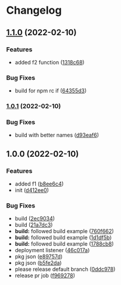 # Changelog

## [1.1.0](https://github.com/jpbnetley/test-deploy/compare/v1.0.1...v1.1.0) (2022-02-10)


### Features

* added f2 function ([1318c68](https://github.com/jpbnetley/test-deploy/commit/1318c68e7a4160acac0b78f3e77243190459c181))


### Bug Fixes

* build for npm rc if ([64355d3](https://github.com/jpbnetley/test-deploy/commit/64355d35f2f2687e2992c0b35b7a2fba03fb4601))

### [1.0.1](https://github.com/jpbnetley/test-deploy/compare/v1.0.0...v1.0.1) (2022-02-10)


### Bug Fixes

* build with better names ([d93eaf6](https://github.com/jpbnetley/test-deploy/commit/d93eaf69289026bae7c0815fe5c3380d22c0a904))

## 1.0.0 (2022-02-10)


### Features

* added f1 ([b8ee6c4](https://github.com/jpbnetley/test-deploy/commit/b8ee6c4703769ba5f5075df29c8d069ea1c3c1ad))
* init ([d412ee0](https://github.com/jpbnetley/test-deploy/commit/d412ee0e6e80a884a88ed099b1dcfe489bb02e16))


### Bug Fixes

* build ([2ec9034](https://github.com/jpbnetley/test-deploy/commit/2ec9034cef5848f60edd310f112e97caea3a8fe5))
* build ([21a7dc3](https://github.com/jpbnetley/test-deploy/commit/21a7dc32a8755abe45f328b2bd8cb2646d614118))
* **build:** followed build example ([760f662](https://github.com/jpbnetley/test-deploy/commit/760f6622d23cb02f6adbd26a9468f4e67514c776))
* **build:** followed build example ([1d1df5b](https://github.com/jpbnetley/test-deploy/commit/1d1df5b8072cd51eac8790b0713cdf424c28f4a4))
* **build:** followed build example ([1788cb8](https://github.com/jpbnetley/test-deploy/commit/1788cb82d47aac23b225231a78baff5a33f95cb0))
* deployment listener ([46c017a](https://github.com/jpbnetley/test-deploy/commit/46c017a2315cc8a269ebc30318ac1ca38c86f948))
* pkg json ([e89757d](https://github.com/jpbnetley/test-deploy/commit/e89757ddd5c717d22180ccd155decd0b06797909))
* pkg json ([b5fe2da](https://github.com/jpbnetley/test-deploy/commit/b5fe2dad4b5d7c46d0dd355b62637324ed0dbd30))
* please release default branch ([0ddc978](https://github.com/jpbnetley/test-deploy/commit/0ddc9787b39eea22c838e0a1c63aa8be24c9d57b))
* release pr job ([f969278](https://github.com/jpbnetley/test-deploy/commit/f969278d9f2d17e273624a8ba99256d455cf2514))
